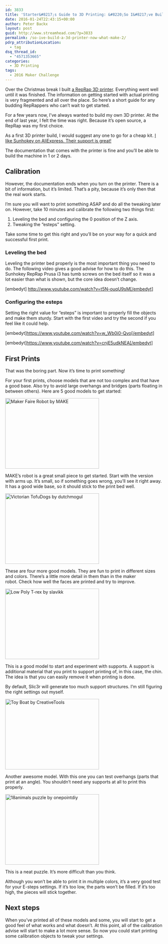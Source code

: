 ```yaml
---
id: 3833
title: 'Starter&#8217;s Guide to 3D Printing: &#8220;So I&#8217;ve Build a 3D Printer, Now What?&#8221; (make #2)'
date: 2016-01-24T22:43:15+00:00
author: Peter Backx
layout: post
guid: http://www.streamhead.com/?p=3833
permalink: /so-ive-build-a-3d-printer-now-what-make-2/
pdrp_attributionLocation:
  - tag
dsq_thread_id:
  - "4571353665"
categories:
  - 3D Printing
tags:
  - 2016 Maker Challenge
---
```

Over the Christmas break I built [a RepRap 3D printer](http://s.click.aliexpress.com/e/fQvvnUnu7). Everything went well until it was finished. The information on getting started with actual printing is very fragmented and all over the place. So here&#8217;s a short guide for any budding RepRappers who can&#8217;t wait to get started.

<!--more-->

For a few years now, I&#8217;ve always wanted to build my own 3D printer. At the end of last year, I felt the time was right. Because it&#8217;s open source, a RepRap was my first choice.

As a first 3D printer build, I would suggest any one to go for a cheap kit. [I like Sunhokey on AliExpress. Their support is great!](http://s.click.aliexpress.com/e/fQvvnUnu7)

The documentation that comes with the printer is fine and you&#8217;ll be able to build the machine in 1 or 2 days.

## Calibration

However, the documentation ends when you turn on the printer. There is a bit of information, but it&#8217;s limited. That&#8217;s a pity, because it&#8217;s only then that the real work starts.

I&#8217;m sure you will want to print something ASAP and do all the tweaking later on. However, take 10 minutes and calibrate the following two things first:

  1. Leveling the bed and configuring the 0 position of the Z axis.
  2. Tweaking the &#8220;esteps&#8221; setting.

Take some time to get this right and you&#8217;ll be on your way for a quick and successful first print.

### Leveling the bed

Leveling the printer bed properly is the most important thing you need to do. The following video gives a good advise for how to do this. The Sunhokey RepRap Prusa i3 has tumb screws on the bed itself so it was a lot easier than what is shown, but the core idea doesn&#8217;t change.

[embedyt] http://www.youtube.com/watch?v=t5N-ouqU9sM[/embedyt]

### Configuring the esteps

Setting the right value for &#8220;esteps&#8221; is important to properly fill the objects and make them sturdy. Start with the first video and try the second if you feel like it could help.

[embedyt]https://www.youtube.com/watch?v=w_Wb0i0-Qvo[/embedyt]

[embedyt]https://www.youtube.com/watch?v=cnjE5udkNEA[/embedyt]

## First Prints

That was the boring part. Now it&#8217;s time to print something!

For your first prints, choose models that are not too complex and that have a good base. Also try to avoid large overhangs and bridges (parts floating in between others). Here are 5 good models to get started:

[<img class="size-medium wp-image-3842 alignnone" src="http://www.streamhead.com/wp-content/uploads/2016/01/Robot_Montage_MG_4628_preview_featured-300x225.jpg" alt="Maker Faire Robot by MAKE" width="300" height="225" srcset="http://www.streamhead.com/wp-content/uploads/2016/01/Robot_Montage_MG_4628_preview_featured-300x225.jpg 300w, http://www.streamhead.com/wp-content/uploads/2016/01/Robot_Montage_MG_4628_preview_featured.jpg 628w" sizes="(max-width: 300px) 100vw, 300px" />](http://www.thingiverse.com/thing:40212)

MAKE&#8217;s robot is a great small piece to get started. Start with the version with arms up. It&#8217;s small, so if something goes wrong, you&#8217;ll see it right away. It has a good wide base, so it should stick to the print bed well.

<a href="http://www.thingiverse.com/thing:1193565" rel="attachment wp-att-3843"><img class="alignnone size-medium wp-image-3843" src="http://www.streamhead.com/wp-content/uploads/2016/01/VTD1_preview_featured-300x225.jpg" alt="Victorian TofuDogs by dutchmogul" width="300" height="225" srcset="http://www.streamhead.com/wp-content/uploads/2016/01/VTD1_preview_featured-300x225.jpg 300w, http://www.streamhead.com/wp-content/uploads/2016/01/VTD1_preview_featured.jpg 628w" sizes="(max-width: 300px) 100vw, 300px" /></a>

These are four more good models. They are fun to print in different sizes and colors. There&#8217;s a little more detail in them than in the maker robot. Check how well the faces are printed and try to improve.

<a href="http://www.thingiverse.com/thing:913069/" rel="attachment wp-att-3844"><img class="alignnone size-medium wp-image-3844" src="http://www.streamhead.com/wp-content/uploads/2016/01/IMG_4217_preview_featured-300x225.jpg" alt="Low Poly T-rex by slavikk" width="300" height="225" srcset="http://www.streamhead.com/wp-content/uploads/2016/01/IMG_4217_preview_featured-300x225.jpg 300w, http://www.streamhead.com/wp-content/uploads/2016/01/IMG_4217_preview_featured.jpg 628w" sizes="(max-width: 300px) 100vw, 300px" /></a>

This is a good model to start and experiment with supports. A support is additional material that you print to support printing of, in this case, the chin. The idea is that you can easily remove it when printing is done.

By default, Slic3r will generate too much support structures. I&#8217;m still figuring the right settings out myself.

<a href="http://www.thingiverse.com/thing:977873" rel="attachment wp-att-3845"><img class="alignnone size-medium wp-image-3845" src="http://www.streamhead.com/wp-content/uploads/2016/01/P1030869_preview_featured-300x225.jpg" alt="Toy Boat by CreativeTools" width="300" height="225" srcset="http://www.streamhead.com/wp-content/uploads/2016/01/P1030869_preview_featured-300x225.jpg 300w, http://www.streamhead.com/wp-content/uploads/2016/01/P1030869_preview_featured.jpg 628w" sizes="(max-width: 300px) 100vw, 300px" /></a>

Another awesome model. With this one you can test overhangs (parts that print at an angle). You shouldn&#8217;t need any supports at all to print this properly.

<a href="http://www.thingiverse.com/thing:357444" rel="attachment wp-att-3846"><img class="alignnone size-medium wp-image-3846" src="http://www.streamhead.com/wp-content/uploads/2016/01/18animals1_preview_featured-300x225.jpg" alt="18animals puzzle by onepointdiy" width="300" height="225" srcset="http://www.streamhead.com/wp-content/uploads/2016/01/18animals1_preview_featured-300x225.jpg 300w, http://www.streamhead.com/wp-content/uploads/2016/01/18animals1_preview_featured.jpg 628w" sizes="(max-width: 300px) 100vw, 300px" /></a>

This is a neat puzzle. It&#8217;s more difficult than you think.

Although you won&#8217;t be able to print it in multiple colors, it&#8217;s a very good test for your E-steps settings. If it&#8217;s too low, the parts won&#8217;t be filled. If it&#8217;s too high, the pieces will stick together.

## Next steps

When you&#8217;ve printed all of these models and some, you will start to get a good feel of what works and what doesn&#8217;t. At this point, all of the calibration advise will start to make a lot more sense. So now you could start printing some calibration objects to tweak your settings.

&nbsp;

<!-- AddThis Advanced Settings generic via filter on the_content -->

<!-- AddThis Share Buttons generic via filter on the_content -->